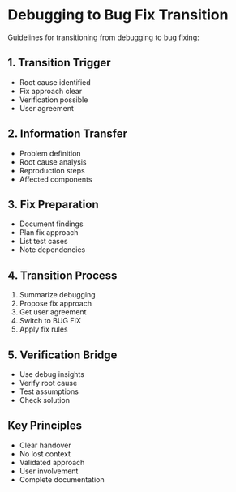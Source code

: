# Debugging to Bug Fix Transition

Guidelines for transitioning from debugging to bug fixing:

## 1. Transition Trigger
- Root cause identified
- Fix approach clear
- Verification possible
- User agreement

## 2. Information Transfer
- Problem definition
- Root cause analysis
- Reproduction steps
- Affected components

## 3. Fix Preparation
- Document findings
- Plan fix approach
- List test cases
- Note dependencies

## 4. Transition Process
1. Summarize debugging
2. Propose fix approach
3. Get user agreement
4. Switch to BUG FIX
5. Apply fix rules

## 5. Verification Bridge
- Use debug insights
- Verify root cause
- Test assumptions
- Check solution

## Key Principles
- Clear handover
- No lost context
- Validated approach
- User involvement
- Complete documentation
